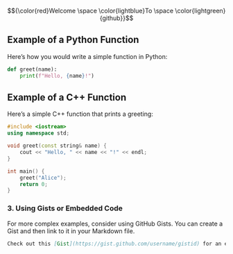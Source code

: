 $${\color{red}Welcome \space \color{lightblue}To \space \color{lightgreen}{github}}$$

## Example of a Python Function

Here’s how you would write a simple function in Python:

```python
def greet(name):
    print(f"Hello, {name}!")

```
## Example of a C++ Function

Here’s a simple C++ function that prints a greeting:

```cpp
#include <iostream>
using namespace std;

void greet(const string& name) {
    cout << "Hello, " << name << "!" << endl;
}

int main() {
    greet("Alice");
    return 0;
}
```


### 3. **Using Gists or Embedded Code**

For more complex examples, consider using GitHub Gists. You can create a Gist and then link to it in your Markdown file.

```markdown
Check out this [Gist](https://gist.github.com/username/gistid) for an example of C++ code.

